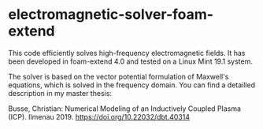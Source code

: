 # electromagnetic-solver-foam-extend
This code efficiently solves high-frequency electromagnetic fields. 
It has been developed in foam-extend 4.0 and tested on a Linux Mint 19.1 system.

The solver is based on the vector potential formulation of Maxwell's equations, which is solved in the frequency domain. 
You can find a detailled description in my master thesis:

Busse, Christian: Numerical Modeling of an Inductively Coupled Plasma (ICP). Ilmenau 2019. 
https://doi.org/10.22032/dbt.40314
